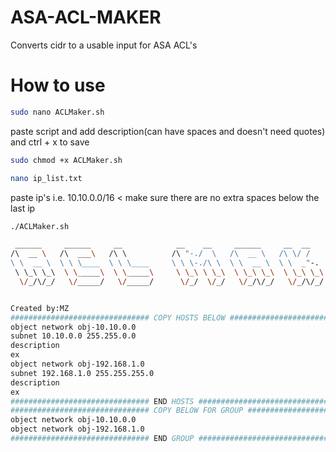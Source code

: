 # ASA-ACL-MAKER
Converts cidr to a usable input for ASA ACL's

# How to use
```bash
sudo nano ACLMaker.sh
```
paste script and add description(can have spaces and doesn't need quotes) and ctrl + x to save
```bash
sudo chmod +x ACLMaker.sh
```
```bash
nano ip_list.txt
```
paste ip's i.e. 10.10.0.0/16 < make sure there are no extra spaces below the last ip

```bash
./ACLMaker.sh
```
```bash
 ______     ______     __            __    __     ______     __  __     ______     ______
/\  __ \   /\  ___\   /\ \          /\ "-./  \   /\  __ \   /\ \/ /    /\  ___\   /\  == \
\ \  __ \  \ \ \____  \ \ \____     \ \ \-./\ \  \ \  __ \  \ \  _"-.  \ \  __\   \ \  __<
 \ \_\ \_\  \ \_____\  \ \_____\     \ \_\ \ \_\  \ \_\ \_\  \ \_\ \_\  \ \_____\  \ \_\ \_\
  \/_/\/_/   \/_____/   \/_____/      \/_/  \/_/   \/_/\/_/   \/_/\/_/   \/_____/   \/_/ /_/


Created by:MZ
############################### COPY HOSTS BELOW ###############################
object network obj-10.10.0.0
subnet 10.10.0.0 255.255.0.0
description 
ex
object network obj-192.168.1.0
subnet 192.168.1.0 255.255.255.0
description 
ex
############################### END HOSTS ###############################
############################### COPY BELOW FOR GROUP ###############################
object network obj-10.10.0.0
object network obj-192.168.1.0
############################### END GROUP ###############################
```


